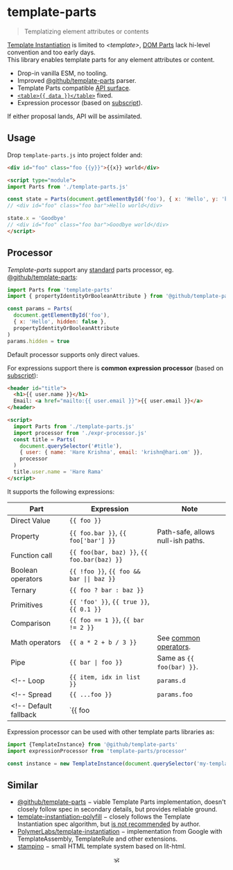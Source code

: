 # template-parts

> Templatizing element attributes or contents

[Template Instantiation](https://github.com/w3c/webcomponents/blob/gh-pages/proposals/Template-Instantiation.md) is limited to _\<template\>_,
[DOM Parts](https://github.com/WICG/webcomponents/blob/gh-pages/proposals/DOM-Parts.md) lack hi-level convention and too early days.<br/>
This library enables template parts for any element attributes or content.

- Drop-in vanilla ESM, no tooling.
- Improved [@github/template-parts](https://github.com/github/template-parts) parser.
- Template Parts compatible [API surface](./src/api.js).
- [`<table>{{ data }}</table>`](https://github.com/domenic/template-parts/issues/2) fixed.
- Expression processor (based on [subscript](https://github.com/spectjs/subscript)).
<!-- - [`<svg width={{ width }}>`](https://github.com/github/template-parts/issues/26) and other cases fixed. -->

If either proposal lands, API will be assimilated.

## Usage

Drop `template-parts.js` into project folder and:

```html
<div id="foo" class="foo {{y}}">{{x}} world</div>

<script type="module">
import Parts from './template-parts.js'

const state = Parts(document.getElementById('foo'), { x: 'Hello', y: 'bar'})
// <div id="foo" class="foo bar">Hello world</div>

state.x = 'Goodbye'
// <div id="foo" class="foo bar">Goodbye world</div>
</script>
```
<!--
Initial state take either direct values or async types: _Promise_, _AsyncIterable_, _Observable_.<br/>
Update happens when sync or async state change:

```html
<div id="done">{{ done || '...' }}</div>

<script type="module">
  import Parts from './template-parts.js'
  import processor from './processor.js'

  const done = new Promise(ok => setTimeout(() => ok('Done!'), 1000))
  Parts(document.querySelector('#done'), { done }, processor)
</script>
```

This way, for example, _rxjs_ can be streamed directly to element attribute or content.
 -->
## Processor

_Template-parts_ support any [standard](https://github.com/WICG/webcomponents/blob/gh-pages/proposals/Template-Instantiation.md#32-template-parts-and-custom-template-process-callback) parts processor, eg. [@github/template-parts](https://github.com/github/template-parts):
<!--
```js
const parts = params(element, params, {
  createCallback(el, parts, state) {
    // ... init parts / parse expressions, eg.
    for (const part of parts) part.evaluate = parse(part.expression)
  },
  processCallback(el, parts, state) {
    // ... update parts / evaluate expressions, eg.
    for (const part of parts) part.evaluate(state)
  }
})
``` -->

<!-- Any external processor can be used with template-parts, -->

```js
import Parts from 'template-parts'
import { propertyIdentityOrBooleanAttribute } from '@github/template-parts'

const params = Parts(
  document.getElementById('foo'),
  { x: 'Hello', hidden: false },
  propertyIdentityOrBooleanAttribute
)
params.hidden = true
```

<!--
```js
export default {
  processCallback(instance, parts, state) {
    if (!state) return
    for (const part of parts) if (part.expression in state) part.value = state[part.expression]
  }
}
``` -->

Default processor supports only direct values.

For expressions support there is **common expression processor** (based on [subscript](https://github.com/spectjs/subscript)):

```html
<header id="title">
  <h1>{{ user.name }}</h1>
  Email: <a href="mailto:{{ user.email }}">{{ user.email }}</a>
</header>

<script>
  import Parts from './template-parts.js'
  import processor from './expr-processor.js'
  const title = Parts(
    document.querySelector('#title'),
    { user: { name: 'Hare Krishna', email: 'krishn@hari.om' }},
    processor
  )
  title.user.name = 'Hare Rama'
</script>
```

It supports the following expressions:

Part | Expression |  Note
---|---|---
Direct Value | `{{ foo }}` |
Property | `{{ foo.bar }}`, `{{ foo['bar'] }}` | Path-safe, allows null-ish paths.
Function call | `{{ foo(bar, baz) }}`, `{{ foo.bar(baz) }}` |
Boolean operators | `{{ !foo }}`, `{{ foo && bar \|\| baz }}` |
Ternary | `{{ foo ? bar : baz }}` |
Primitives | `{{ 'foo' }}`, `{{ true }}`, `{{ 0.1 }}` |
Comparison | `{{ foo == 1 }}`, `{{ bar != 2 }}` |
Math operators | `{{ a * 2 + b / 3 }}` | See [common operators](https://github.com/spectjs/subscript#design).
Pipe | `{{ bar \| foo }}` | Same as `{{ foo(bar) }}`.
<!-- Loop | `{{ item, idx in list }}` | `params.d` | Used for `:for` directive only -->
<!-- Spread | `{{ ...foo }}` | `params.foo` | Used to pass multiple attributes or nodes -->
<!-- Default fallback | `{{ foo || bar }}` | `params.foo`, `params.bar` | -->


Expression processor can be used with other template parts libraries as:

```js
import {TemplateInstance} from '@github/template-parts'
import expressionProcessor from 'template-parts/processor'

const instance = new TemplateInstance(document.querySelector('my-template'), {}, expressionProcessor)
```

<!--
### Loops

Iteration is organized via `:for` directive:

```html
<ul>
  <li :for="{{ item, index in items }}" id="item-{{ index }}">{{ item.text }}</li>
</ul>
```

Note that `index` starts with `1`, not `0`.

Cases:

```html
<li :for="{{ item, index in array }}">
<li :for="{{ key, value, index in object }}">
<li :for="{{ count in number }}">
```

### Conditions

Conditionals can be organized either as ternary template part or via `:if`, `:else-if`, `:else` directives.

For text variants ternary operator is shorter:

```html
<span>Status: {{ status === 0 ? 'Active' : 'Inactive' }}</span>
```

To optionally display an element, use `:if`-`:else-if`-`:else`:

```html
<span :if="{{ status === 0 }}">Inactive</span>
<span :else-if="{{ status === 1 }}">Active</span>
<span :else>Finished</span>
```
-->


<!-- ## See also -->

<!-- * [subscript](https://github.com/spectjs/subscript) − micro expression language. -->
<!-- * [element-props](https://github.com/spectjs/element-props) − normalized access to element attributes / properties. -->
<!-- * [define-element](https://github.com/spectjs/define-element) − declarative custom elements. -->

## Similar

* [@github/template-parts](https://github.com/github/template-parts) − viable Template Parts implementation, doesn't closely follow spec in secondary details, but provides reliable ground.
* [template-instantiation-polyfill](https://github.com/bennypowers/template-instantiation-polyfill#readme) − closely follows the Template Instantiation spec algorithm, but [is not recommended](https://github.com/bennypowers/template-instantiation-polyfill/pull/2#issuecomment-1004110993) by author.
* [PolymerLabs/template-instantiation](https://github.com/PolymerLabs/template-instantiation) − implementation from Google with TemplateAssembly, TemplateRule and other extensions.
* [stampino](https://www.npmjs.com/package/stampino) − small HTML template system based on lit-html.

<p align="center">🕉<p>
